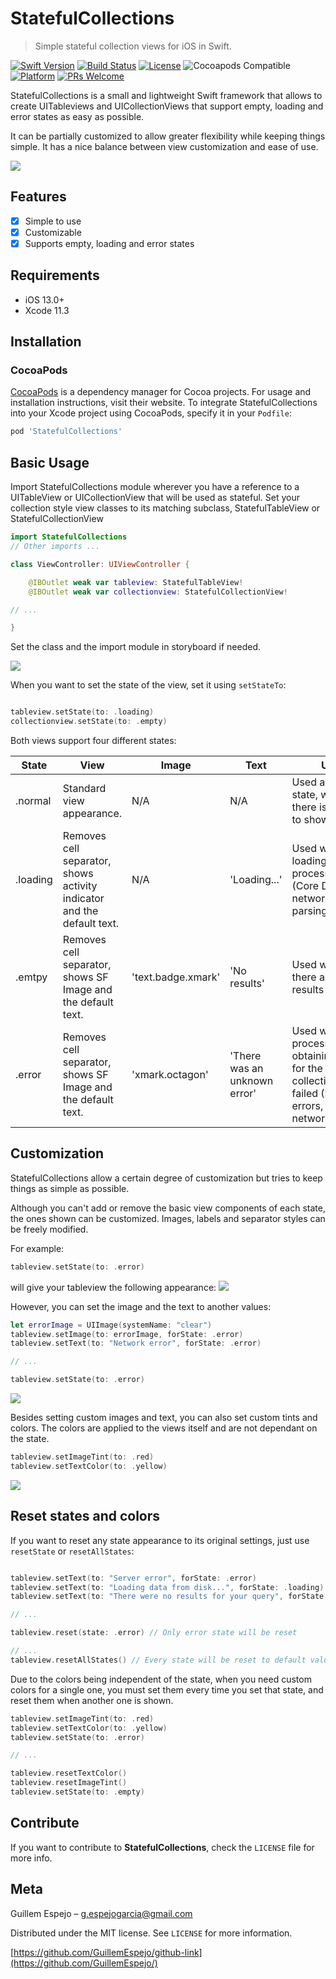 # StatefulCollections
> Simple stateful collection views for iOS in Swift.


[![Swift Version][swift-image]][swift-url]
[![Build Status][travis-image]][travis-url]
[![License][license-image]][license-url]
![Cocoapods Compatible](https://img.shields.io/cocoapods/v/StatefulCollections?style=plastic)
[![Platform](https://img.shields.io/cocoapods/p/StatefulCollections.svg?style=flat)](http://cocoapods.org/pods/StatefulCollections)
[![PRs Welcome](https://img.shields.io/badge/PRs-welcome-brightgreen.svg?style=flat-square)](http://makeapullrequest.com)

StatefulCollections is a small and lightweight Swift framework that allows to create UITableviews and UICollectionViews that support empty, loading and error states as easy as possible.

It can be partially customized to allow greater flexibility while keeping things simple. It has a nice balance between view customization and ease of use.

![](docs/header.png)

## Features

- [x] Simple to use
- [x] Customizable
- [x] Supports empty, loading and error states

## Requirements

- iOS 13.0+
- Xcode 11.3

## Installation

### CocoaPods

[CocoaPods](https://cocoapods.org) is a dependency manager for Cocoa projects. For usage and installation instructions, visit their website. To integrate StatefulCollections into your Xcode project using CocoaPods, specify it in your `Podfile`:

```ruby
pod 'StatefulCollections'
```


## Basic Usage

Import StatefulCollections module wherever you have a reference to a UITableView or UICollectionView that will be used as stateful.
Set your collection style view classes to its matching subclass, StatefulTableView or StatefulCollectionView

```swift
import StatefulCollections
// Other imports ...

class ViewController: UIViewController {

    @IBOutlet weak var tableview: StatefulTableView!
    @IBOutlet weak var collectionview: StatefulCollectionView!

// ...

}
```

Set the class and the import module in storyboard if needed.

![](docs/storyboard.png)

When you want to set the state of the view, set it using `setStateTo`: 
```swift

tableview.setState(to: .loading)
collectionview.setState(to: .empty)

```

Both views support four different states:

| State            | View            |  Image             |  Text             | Use             |
| ------------- | ------------- | ------------- | ------------- | ------------- |
| .normal         | Standard view appearance. | N/A | N/A | Used as default state, when there is content to show. |
| .loading        | Removes cell separator, shows activity indicator and the default text. | N/A | 'Loading...' | Used when loading or processing data (Core Data, networking, file parsing, etc). |
| .emtpy            | Removes cell separator, shows SF Image and the default text. | 'text.badge.xmark' | 'No results' | Used when there are no results to show. |
| .error            | Removes cell separator, shows SF Image and the default text. | 'xmark.octagon' | 'There was an unknown error' | Used when the process of obtaining data for the collection has failed (I/O errors, networking,etc). |

## Customization

StatefulCollections allow a certain degree of customization but tries to keep things as simple as possible.

Although you can't add or remove the basic view components of each state, the ones shown can be customized. Images, labels and separator styles can be freely modified.

For example:
```swift
tableview.setState(to: .error)
```
will give your tableview the following appearance:
![](docs/tableviewerror.png)

However, you can set the image and the text to another values:
```swift
let errorImage = UIImage(systemName: "clear")
tableview.setImage(to: errorImage, forState: .error)
tableview.setText(to: "Network error", forState: .error)

// ...

tableview.setState(to: .error)

```
![](docs/tableviewerrorcustom.png)


Besides setting custom images and text, you can also set custom tints and colors. The colors are applied to the views itself and are not dependant on the state. 

```swift
tableview.setImageTint(to: .red)
tableview.setTextColor(to: .yellow)

```
![](docs/tableviewcolorcustom.png)

## Reset states and colors

If you want to reset any state appearance to its original settings, just use `resetState` or `resetAllStates`:  

```swift

tableview.setText(to: "Server error", forState: .error)
tableview.setText(to: "Loading data from disk...", forState: .loading)
tableview.setText(to: "There were no results for your query", forState: .empty)

// ...

tableview.reset(state: .error) // Only error state will be reset

// ...
tableview.resetAllStates() // Every state will be reset to default values

```

Due to the colors being independent of the state, when you need custom colors for a single one, you must set them every time you set that state, and reset them when another one is shown.

```swift
tableview.setImageTint(to: .red)
tableview.setTextColor(to: .yellow)
tableview.setState(to: .error)

// ...

tableview.resetTextColor()
tableview.resetImageTint()
tableview.setState(to: .empty)

```

## Contribute

If you want to contribute to **StatefulCollections**, check the ``LICENSE`` file for more info.

## Meta

Guillem Espejo –  g.espejogarcia@gmail.com

Distributed under the MIT license. See ``LICENSE`` for more information.

[https://github.com/GuillemEspejo/github-link](https://github.com/GuillemEspejo/)

[swift-image]:https://img.shields.io/badge/swift-5.0-orange.svg
[swift-url]: https://swift.org/
[travis-image]: https://img.shields.io/travis/dbader/node-datadog-metrics/master.svg?style=flat-square
[travis-url]: https://travis-ci.org/dbader/node-datadog-metrics
[license-image]: https://img.shields.io/badge/License-MIT-blue.svg
[license-url]: LICENSE
